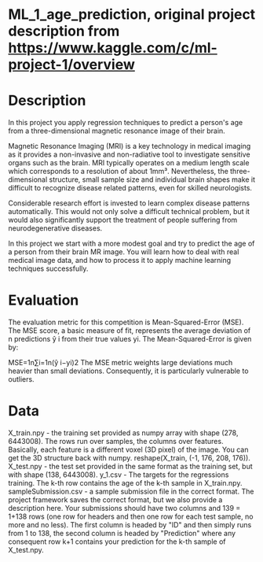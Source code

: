 # ML_1_age_prediction, original project description from https://www.kaggle.com/c/ml-project-1/overview

# Description

In this project you apply regression techniques to predict a person's age from a three-dimensional magnetic resonance image of their brain.

Magnetic Resonance Imaging (MRI) is a key technology in medical imaging as it provides a non-invasive and non-radiative tool to investigate sensitive organs such as the brain. MRI typically operates on a medium length scale which corresponds to a resolution of about 1mm³. Nevertheless, the three-dimensional structure, small sample size and individual brain shapes make it difficult to recognize disease related patterns, even for skilled neurologists.

Considerable research effort is invested to learn complex disease patterns automatically. This would not only solve a difficult technical problem, but it would also significantly support the treatment of people suffering from neurodegenerative diseases.

In this project we start with a more modest goal and try to predict the age of a person from their brain MR image. You will learn how to deal with real medical image data, and how to process it to apply machine learning techniques successfully.

# Evaluation

The evaluation metric for this competition is Mean-Squared-Error (MSE). The MSE score, a basic measure of fit, represents the average deviation of n predictions ŷ i from their true values yi. The Mean-Squared-Error is given by:

MSE=1n∑i=1n(ŷ i−yi)2
The MSE metric weights large deviations much heavier than small deviations. Consequently, it is particularly vulnerable to outliers.

# Data

X_train.npy - the training set provided as numpy array with shape (278, 6443008). The rows run over samples, the columns over features. Basically, each feature is a different voxel (3D pixel) of the image. You can get the 3D structure back with numpy. reshape(X_train, (-1, 176, 208, 176)).
X_test.npy - the test set provided in the same format as the training set, but with shape (138, 6443008).
y_1.csv - The targets for the regressions training. The k-th row contains the age of the k-th sample in X_train.npy.
sampleSubmission.csv - a sample submission file in the correct format. The project framework saves the correct format, but we also provide a description here. Your submissions should have two columns and 139 = 1+138 rows (one row for headers and then one row for each test sample, no more and no less). The first column is headed by "ID" and then simply runs from 1 to 138, the second column is headed by "Prediction" where any consequent row k+1 contains your prediction for the k-th sample of X_test.npy.

